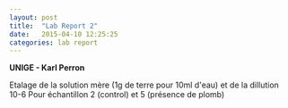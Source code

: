 ```yaml
---
layout: post
title:  "Lab Report 2"
date:   2015-04-10 12:25:25
categories: lab report
---
```


**UNIGE - Karl Perron**

Etalage de la solution mère (1g de terre pour 10ml d'eau) et de la dillution 10-6
Pour échantillon 2 (control) et 5 (présence de plomb)
